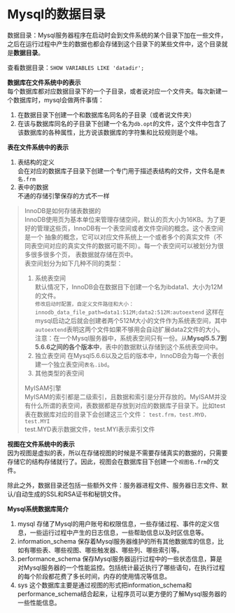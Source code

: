 # Mysql的数据目录

数据目录：Mysql服务器程序在启动时会到文件系统的某个目录下加在一些文件，之后在运行过程中产生的数据也都会存储到这个目录下的某些文件中，这个目录就是**数据目录**。

查看数据目录：`SHOW VARIABLES LIKE 'datadir';`

**数据库在文件系统中的表示**  
每个数据库都对应数据目录下的一个子目录，或者说对应一个文件夹。每次新建一个数据库时，mysql会做两件事情：
1. 在数据目录下创建一个和数据库名同名的子目录（或者说文件夹）
2. 在该与数据库同名的子目录下创建一个名为`db.opt`的文件，这个文件中包含了该数据库的各种属性，比方说该数据库的字符集和比较规则是个啥。

**表在文件系统中的表示**
1. 表结构的定义  
    会在对应的数据库子目录下创建一个专门用于描述表结构的文件，文件名是`表名.frm`
2. 表中的数据  
    不通的存储引擎保存的方式不一样

>InnoDB是如何存储表数据的  
InnoDB使用页为基本单位来管理存储空间，默认的页大小为16KB。为了更好的管理这些页，InnoDB有一个表空间或者文件空间的概念。这个表空间是一个
抽象的概念，它可以对应文件系统上一个或者多个的真实文件（不同表空间对应的真实文件的数据可能不同）。每一个表空间可以被划分为很多很多很多个页，
表数据就存储在页中。  
表空间划分为如下几种不同的类型：
>1. 系统表空间  
    默认情况下，InnoDB会在数据目下创建一个名为ibdata1、大小为12M的文件。  
    `修改启动时配置，自定义文件路径和大小：innodb_data_file_path=data1:512M;data2:512M:autoextend`
    这样在mysql启动之后就会创建者两个512M大小的文件作为系统表空间，其中`autoextend`表明这两个文件如果不够用会自动扩展data2文件的大小。  
    注意：在一个Mysql服务器中，系统表空间只有一份。从**Mysql5.5.7到5.6.6之间的各个版本中**，表中的数据默认存储到这个系统表空间中。
>2. 独立表空间
    在Mysql5.6.6以及之后的版本中，InnoDB会为每一个表创建一个独立表空间`表名.ibd`。
>3. 其他类型的表空间  
>
>MyISAM引擎  
MyISAM的索引都是二级索引，且数据和索引是分开存放的。MyISAM并没有什么所谓的表空间，表数据都是存放到对应的数据库子目录下。比如test表在数据库对应的目录下会创建这三个文件：
`test.frm，test.MYD，test.MYI`    
test.MYD表示数据文件，test.MYI表示索引文件

**视图在文件系统中的表示**  
因为视图是虚拟的表，所以在存储视图的时候是不需要存储真实的数据的，只需要存储它的结构存储就行了。因此，视图会在数据库目下创建一个`视图名.frm`的文件。

除此之外，数据目录还包括一些额外文件：服务器进程文件、服务器日志文件、默认/自动生成的SSL和RSA证书和秘钥文件。

**Mysql系统数据库简介**  
1. mysql
    存储了Mysql的用户账号和权限信息，一些存储过程、事件的定义信息，一些运行过程中产生的日志信息，一些帮助信息以及时区信息等。
2. information_schema
    保存着Mysql服务器维护的所有其他数据库的信息，比如有哪些表、哪些视图、哪些触发器、哪些列、哪些索引等。
3. performance_schema
    保存Mysql服务器运行过程中的一些状态信息，算是对Mysql服务器的一个性能监控。包括统计最近执行了哪些语句，在执行过程的每个阶段都花费了多长时间，内存的使用情况等信息。
4. sys
    这个数据库主要是通过视图的形式把information_schema和performance_schema结合起来，让程序员可以更方便的了解Mysql服务器的一些性能信息。
